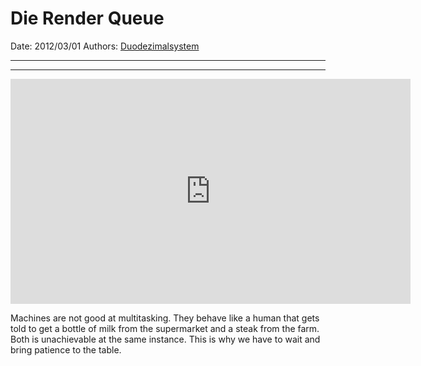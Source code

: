 # Die Render Queue

Date: 2012/03/01
Authors: [Duodezimalsystem](http://duodezimal.me)

---
---

<iframe src="http://player.vimeo.com/video/38865783?title=0&amp;byline=0&amp;portrait=0&amp;badge=0&amp;color=c9ff23" width="640" height="360" frameborder="0" webkitAllowFullScreen mozallowfullscreen allowFullScreen></iframe>

Machines are not good at multitasking. They behave like a human that gets told to get a bottle of milk from the supermarket and a steak from the farm. Both is unachievable at the same instance. This is why we have to wait and bring patience to the table.
